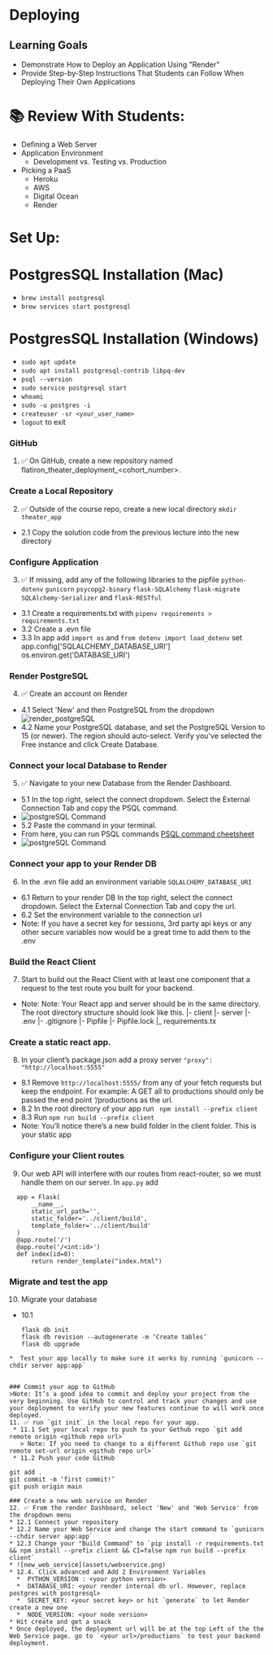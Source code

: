 #  Deploying
## Learning Goals
* Demonstrate How to Deploy an Application Using "Render"
* Provide Step-by-Step Instructions That Students can Follow When Deploying Their Own Applications

# 📚 Review With Students: 
* Defining a Web Server 
* Application Environment 
    * Development vs. Testing vs. Production
* Picking a PaaS
    * Heroku
    * AWS
    * Digital Ocean
    * Render
 
# Set Up:
# PostgresSQL Installation (Mac)
  * `brew install postgresql`
  * `brew services start postgresql`
# PostgresSQL Installation (Windows)
  * `sudo apt update`
  * `sudo apt install postgresql-contrib libpq-dev`
  * `psql --version`
  * `sudo service postgresql start`
  * `whoami`
  * `sudo -u postgres -i`
  * `createuser -sr <your_user_name>`
  * `logout` to exit

### GitHub 
  1. ✅ On GitHub, create a new repository named flatiron_theater_deployment_<cohort_number>.

### Create a Local Repository
  2. ✅ Outside of the course repo, create a new local directory `mkdir theater_app`   
  * 2.1 Copy the solution code from the previous lecture into the new directory

### Configure Application 
  3. ✅ If missing, add any of the following libraries to the pipfile `python-dotenv` `gunicorn` `psycopg2-binary` `flask-SQLAlchemy` `flask-migrate` `SQLAlchemy-Serializer` and `flask-RESTful` 
  * 3.1 Create a requirements.txt with `pipenv requirements > requirements.txt`
  * 3.2 Create a .evn file 
  * 3.3 In app add `import os` and `from dotenv import load_dotenv` set app.config['SQLALCHEMY_DATABASE_URI'] os.environ.get('DATABASE_URI') 

### Render PostgreSQL
  4. ✅ Create an account on Render 
  * 4.1 Select 'New' and then PostgreSQL from the dropdown  
   ![render_postgreSQL](assets/render_postgreSQL.png)   
  * 4.2 Name your PostgreSQL database, and set the PostgreSQL Version to 15 (or newer). The region should auto-select. Verify you've selected the Free instance and click Create Database.

### Connect your local Database to Render 
  5. ✅ Navigate to your new Database from the Render Dashboard.    
  * 5.1 In the top right, select the connect dropdown. Select the External Connection Tab and copy the PSQL command. 
  * ![postgreSQL Command](assets/connect_psql_command.png)   
  * 5.2 Paste the command in your terminal.  
  * From here, you can run PSQL commands [PSQL command cheetsheet](https://postgrescheatsheet.com/#/tables)
  * ![postgreSQL Command](assets/local_psql.png)

### Connect your app to your Render DB
  6. In the .evn file add an environment variable `SQLALCHEMY_DATABASE_URI`
  * 6.1 Return to your render DB In the top right, select the connect dropdown. Select the External Connection Tab and copy the url.
  * 6.2 Set the environment variable to the connection url 
  * Note: If you have a secret key for sessions, 3rd party api keys or any other secure variables now would be a great time to add them to the .env

### Build the React Client
  7. Start to build out the React Client with at least one component that a request to the test route you built for your backend. 
  * Note: Note: Your React app and server should be in the same directory. The root directory structure should look like this.
    |- client 
    |- server
    |- .env
    |- .gitignore
    |- Pipfile
    |- Pipfile.lock
    |_ requirements.tx

### Create a static react app.
  8. In your client’s package.json add a proxy server `"proxy": "http://localhost:5555"`
  * 8.1 Remove `http://localhost:5555/` from any of your fetch requests but keep the endpoint. For example: A GET all to productions should only be passed the end point ‘/productions as the url. 
  * 8.2 In the root directory of your app run ` npm install --prefix client`
  * 8.3 Run `npm run build --prefix client`
  * Note: You’ll notice there’s a new build folder in the client folder. This is your static app

### Configure your Client routes
  9.  Our web API will interfere with our routes from react-router, so we must handle them on our server. In `app.py` add 
  ```
    app = Flask(
        __name__,
        static_url_path='',
        static_folder='../client/build',
        template_folder='../client/build'
    )
    @app.route('/')
    @app.route('/<int:id>')
    def index(id=0):
        return render_template("index.html")

  ```

### Migrate and test the app
  10. Migrate your database 
  * 10.1 
    ```
    flask db init
    flask db revision --autogenerate -m ‘Create tables’
    flask db upgrade
  ```
 *  Test your app locally to make sure it works by running `gunicorn --chdir server app:app`


### Commit your app to GitHub
 >Note: It’s a good idea to commit and deploy your project from the very beginning. Use GitHub to control and track your changes and use your deployment to verify your new features continue to will work once deployed.
 11. ✅ run `git init` in the local repo for your app.  
   * 11.1 Set your local repo to push to your Gethub repo `git add remote origin <github repo url>`
     > Note: If you need to change to a different Github repo use `git remote set-url origin <github repo url>`
   * 11.2 Push your code GitHub
   ```
    git add .
    git commit -m ‘first commit!’
    git push origin main 
   ```
### Create a new web service on Render
  12. ✅ From the render Dashboard, select 'New' and 'Web Service' from the dropdown menu
  * 12.1 Connect your repository 
  * 12.2 Name your Web Service and change the start command to `gunicorn --chdir server app:app`
  * 12.3 Change your "Build Command" to `pip install -r requirements.txt && npm install --prefix client && CI=false npm run build --prefix client`
  * ![new_web_service](assets/webservice.png)
  * 12.4. Click advanced and Add 2 Environment Variables 
     *  PYTHON_VERSION : <your python version>
     *  DATABASE_URI: <your render internal db url. However, replace postgres with postgresql>
     *  SECRET_KEY: <your secret key> or hit `generate` to let Render create a new one
     *  NODE_VERSION: <your node version>
  * Hit create and get a snack
  * Once deployed, the deployment url will be at the top Left of the the Web Service page. go to `<your url>/productions` to test your backend deployment.